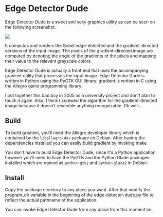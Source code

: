 Edge Detector Dude
==================

Edge Detector Dude is a sweet and sexy graphics utility as can be
seen on the following screenshot:

![](https://raw.github.com/mondalaci/edge-detector-dude/master/screenshot.png)

It computes and renders the Sobel edge-detected and
the gradient-directed versions of the input image.  The pixels of the
gradient-directed image are computed by denoting the angle of the
gradients of the pixels and mapping their value to the relevant
grayscale colors.

Edge Detector Dude is actually a front end that uses the accompanying
gradient utility that processes the input image.  Edge Detector Dude
is written in Python using the PyGTK GUI library.  gradient is written
in C using the Allegro game programming library.

I put together this bad boy in 2005 as a university project and don't
plan to touch it again.  Also, I think I screwed the algorithm for the
gradient-directed image because it doesn't resemble anything
recognizable.  Oh well...

Build
-----

To build gradient, you'll need the Allegro developer library which
is contained by the `liballegro-dev` package on Debian.  After having
the dependencies installed you can easily build gradient by invoking
make.

You don't have to build Edge Detector Dude, since it's a Python
application however you'll need to have the PyGTK and the Python Glade
packages installed which are named as `python-gtk2` and `python-glade2`
in Debian.

Install
-------

Copy the package directory to any place you want.  After that modify
the program_dir variable in the beginning of the edge-detector-dude.py
file to reflect the actual pathname of the application.

You can invoke Edge Detector Dude from any place from this moment on.

